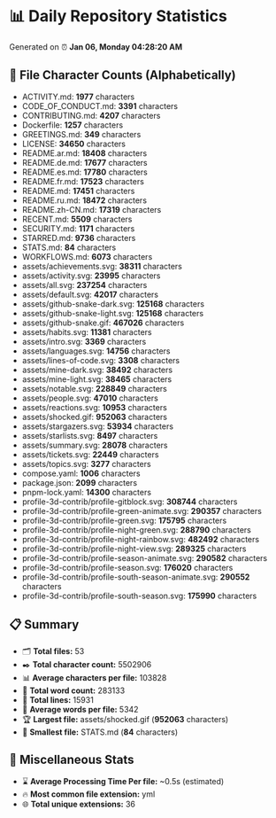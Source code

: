 # 📊 Daily Repository Statistics
Generated on ⏰ **Jan 06, Monday 04:28:20 AM**

## 📂 File Character Counts (Alphabetically)
- ACTIVITY.md: **1977** characters
- CODE_OF_CONDUCT.md: **3391** characters
- CONTRIBUTING.md: **4207** characters
- Dockerfile: **1257** characters
- GREETINGS.md: **349** characters
- LICENSE: **34650** characters
- README.ar.md: **18408** characters
- README.de.md: **17677** characters
- README.es.md: **17780** characters
- README.fr.md: **17523** characters
- README.md: **17451** characters
- README.ru.md: **18472** characters
- README.zh-CN.md: **17319** characters
- RECENT.md: **5509** characters
- SECURITY.md: **1171** characters
- STARRED.md: **9736** characters
- STATS.md: **84** characters
- WORKFLOWS.md: **6073** characters
- assets/achievements.svg: **38311** characters
- assets/activity.svg: **23995** characters
- assets/all.svg: **237254** characters
- assets/default.svg: **42017** characters
- assets/github-snake-dark.svg: **125168** characters
- assets/github-snake-light.svg: **125168** characters
- assets/github-snake.gif: **467026** characters
- assets/habits.svg: **11381** characters
- assets/intro.svg: **3369** characters
- assets/languages.svg: **14756** characters
- assets/lines-of-code.svg: **3308** characters
- assets/mine-dark.svg: **38492** characters
- assets/mine-light.svg: **38465** characters
- assets/notable.svg: **228849** characters
- assets/people.svg: **47010** characters
- assets/reactions.svg: **10953** characters
- assets/shocked.gif: **952063** characters
- assets/stargazers.svg: **53934** characters
- assets/starlists.svg: **8497** characters
- assets/summary.svg: **28078** characters
- assets/tickets.svg: **22449** characters
- assets/topics.svg: **3277** characters
- compose.yaml: **1006** characters
- package.json: **2099** characters
- pnpm-lock.yaml: **14300** characters
- profile-3d-contrib/profile-gitblock.svg: **308744** characters
- profile-3d-contrib/profile-green-animate.svg: **290357** characters
- profile-3d-contrib/profile-green.svg: **175795** characters
- profile-3d-contrib/profile-night-green.svg: **288790** characters
- profile-3d-contrib/profile-night-rainbow.svg: **482492** characters
- profile-3d-contrib/profile-night-view.svg: **289325** characters
- profile-3d-contrib/profile-season-animate.svg: **290582** characters
- profile-3d-contrib/profile-season.svg: **176020** characters
- profile-3d-contrib/profile-south-season-animate.svg: **290552** characters
- profile-3d-contrib/profile-south-season.svg: **175990** characters

## 📋 Summary
- 🗂️ **Total files:** 53
- ✒️ **Total character count:** 5502906
- 📊 **Average characters per file:** 103828
- 📝 **Total word count:** 283133
- 🧾 **Total lines:** 15931
- 📐 **Average words per file:** 5342
- 🏆 **Largest file:** assets/shocked.gif (**952063** characters)
- 🥉 **Smallest file:** STATS.md (**84** characters)

## 🌟 Miscellaneous Stats
- ⌛ **Average Processing Time Per file:** ~0.5s (estimated)
- 🔥 **Most common file extension:** yml
- 🌐 **Total unique extensions:** 36
